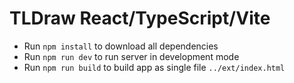 # TLDraw React/TypeScript/Vite

- Run `npm install` to download all dependencies
- Run `npm run dev` to run server in development mode
- Run `npm run build` to build app as single file `../ext/index.html`
